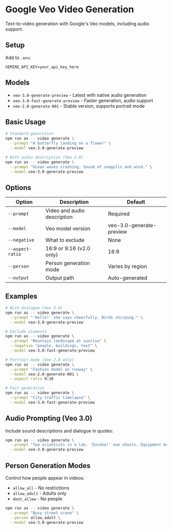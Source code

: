 # Google Veo Video Generation

Text-to-video generation with Google's Veo models, including audio support.

## Setup

Add to `.env`:
```
GEMINI_API_KEY=your_api_key_here
```

## Models

- `veo-3.0-generate-preview` - Latest with native audio generation
- `veo-3.0-fast-generate-preview` - Faster generation, audio support
- `veo-2.0-generate-001` - Stable version, supports portrait mode

## Basic Usage

```bash
# Standard generation
npm run as -- video generate \
  --prompt "A butterfly landing on a flower" \
  --model veo-3.0-generate-preview

# With audio description (Veo 3.0)
npm run as -- video generate \
  --prompt "Ocean waves crashing. Sound of seagulls and wind." \
  --model veo-3.0-generate-preview
```

## Options

| Option | Description | Default |
|--------|-------------|---------|
| `--prompt` | Video and audio description | Required |
| `--model` | Veo model version | veo-3.0-generate-preview |
| `--negative` | What to exclude | None |
| `--aspect-ratio` | 16:9 or 9:16 (v2.0 only) | 16:9 |
| `--person` | Person generation mode | Varies by region |
| `--output` | Output path | Auto-generated |

## Examples

```bash
# With dialogue (Veo 3.0)
npm run as -- video generate \
  --prompt "'Hello!' she says cheerfully. Birds chirping." \
  --model veo-3.0-generate-preview

# Exclude elements
npm run as -- video generate \
  --prompt "Mountain landscape at sunrise" \
  --negative "people, buildings, text" \
  --model veo-3.0-fast-generate-preview

# Portrait mode (Veo 2.0 only)
npm run as -- video generate \
  --prompt "Fashion model on runway" \
  --model veo-2.0-generate-001 \
  --aspect-ratio 9:16

# Fast generation
npm run as -- video generate \
  --prompt "City traffic timelapse" \
  --model veo-3.0-fast-generate-preview
```

## Audio Prompting (Veo 3.0)

Include sound descriptions and dialogue in quotes:

```bash
npm run as -- video generate \
  --prompt "Two scientists in a lab. 'Eureka!' one shouts. Equipment beeping, electricity crackling." \
  --model veo-3.0-generate-preview
```

## Person Generation Modes

Control how people appear in videos:
- `allow_all` - No restrictions
- `allow_adult` - Adults only
- `dont_allow` - No people

```bash
npm run as -- video generate \
  --prompt "Busy street scene" \
  --person allow_adult \
  --model veo-3.0-generate-preview
```